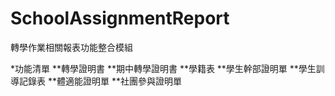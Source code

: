 # SchoolAssignmentReport
轉學作業相關報表功能整合模組

*功能清單
**轉學證明書
**期中轉學證明書
**學籍表
**學生幹部證明單
**學生訓導記錄表
**體適能證明單
**社團參與證明單
